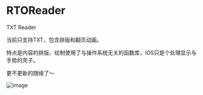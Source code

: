 # RTOReader

TXT Reader

当前只支持TXT，包含排版和翻页动画。

特点是内容的排版、绘制使用了与操作系统无关的函数库，iOS只是个处理显示与手势的壳子。

更不更新的随缘了～

![image](https://github.com/yiwangwuqian/RTOReader/blob/master/overall_preview.gif)   
